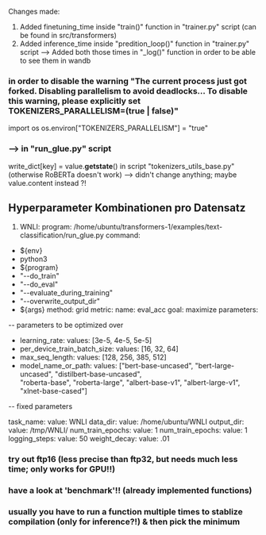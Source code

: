 Changes made:

1) Added finetuning_time inside "train()" function in "trainer.py" script (can be found in src/transformers)
2) Added inference_time inside "predition_loop()" function in "trainer.py" script
--> Added both those times in "_log()" function in order to be able to see them in wandb

### in order to disable the warning "The current process just got forked. Disabling parallelism to avoid deadlocks... To disable this warning, please explicitly set TOKENIZERS_PARALLELISM=(true | false)"
import os
os.environ["TOKENIZERS_PARALLELISM"] = "true"
### --> in "run_glue.py" script

write_dict[key] = value.__getstate__() in script "tokenizers_utils_base.py" (otherwise RoBERTa doesn't work)
--> didn't change anything; maybe value.content instead ?!

## Hyperparameter Kombinationen pro Datensatz

1) WNLI:
  program: /home/ubuntu/transformers-1/examples/text-classification/run_glue.py
command:
  - ${env}
  - python3
  - ${program}
  - "--do_train" 
  - "--do_eval" 
  - "--evaluate_during_training" 
  - "--overwrite_output_dir"
  - ${args}
method: grid
metric:
  name: eval_acc
  goal: maximize
parameters:
  
  -- parameters to be optimized over
  
  - learning_rate:
      values: [3e-5, 4e-5, 5e-5]
  - per_device_train_batch_size:
      values: [16, 32, 64]
  - max_seq_length:
      values: [128, 256, 385, 512]
  - model_name_or_path:
      values: ["bert-base-uncased", "bert-large-uncased", 
      "distilbert-base-uncased",  
      "roberta-base", "roberta-large",
      "albert-base-v1", "albert-large-v1",
      "xlnet-base-cased"]
  
  -- fixed parameters
  
  task_name: 
    value: WNLI
  data_dir: 
    value: /home/ubuntu/WNLI 
  output_dir: 
    value: /tmp/WNLI/
  num_train_epochs:
    value: 1
  num_train_epochs:
    value: 1
  logging_steps:
    value: 50
  weight_decay:
    value: .01
    
    
### try out ftp16 (less precise than ftp32, but needs much less time; only works for GPU!!)

### have a look at 'benchmark'!! (already implemented functions)
### usually you have to run a function multiple times to stablize compilation (only for inference?!) & then pick the minimum
